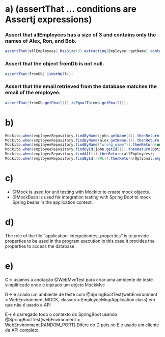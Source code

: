 # a) (assertThat ... conditions are Assertj expressions)
### Assert that allEmployees has a size of 3 and contains only the names of Alex, Ron, and Bob.
``` java
assertThat(allEmployees).hasSize(3).extracting(Employee::getName).containsOnly(alex.getName(), ron.getName(), bob.getName());
```

### Assert that the object fromDb is not null.
``` java
assertThat(fromDb).isNotNull();
```

### Assert that the email retrieved from the database matches the email of the employee.
``` java
assertThat(fromDb.getEmail()).isEqualTo(emp.getEmail());
```

# b)
``` java
Mockito.when(employeeRepository.findByName(john.getName())).thenReturn(john);
Mockito.when(employeeRepository.findByName(alex.getName())).thenReturn(alex);
Mockito.when(employeeRepository.findByName("wrong_name")).thenReturn(null);
Mockito.when(employeeRepository.findById(john.getId())).thenReturn(Optional.of(john));
Mockito.when(employeeRepository.findAll()).thenReturn(allEmployees);
Mockito.when(employeeRepository.findById(-99L)).thenReturn(Optional.empty());
```

# c)
- @Mock is used for unit testing with Mockito to create mock objects.
- @MockBean is used for integration testing with Spring Boot to mock Spring beans in the application context.

# d)
The role of the file “application-integrationtest.properties” is to provide properties to be used in the program execution in this case it
provides the properties to access the database.

# e)
C-> usamos a anotação @WebMvcTest para criar uma ambiente de teste simplificado onde é injetado um objeto MockMvc

D-> é criado um ambiente de teste com @SpringBootTest(webEnvironment = WebEnvironment.MOCK, classes = EmployeeMngrApplication.class) em que não é usado a API

E-> é carregado todo o contexto do SpringBoot usando @SpringBootTest(webEnvironment = WebEnvironment.RANDOM_PORT).Difere do D pois no E é usado um cliente de API completo.



